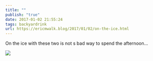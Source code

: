```yaml
---
title: ""
publish: "true"
date: 2017-01-02 21:55:24
tags: backyardrink
url: https://ericmwalk.blog/2017/01/02/on-the-ice.html
---
```


On the ice with these two is not s bad way to spend the afternoon...

![](https://ericmwalk.blog/uploads/2022/4f3d4cdd10.jpg)